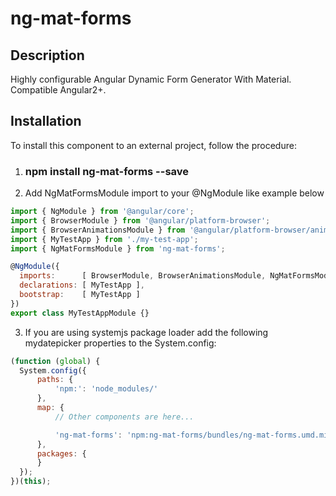 # ng-mat-forms

## Description

  Highly configurable Angular Dynamic Form Generator With Material. Compatible Angular2+.
  
## Installation

  To install this component to an external project, follow the procedure:
  
  1. ### npm install ng-mat-forms --save
  2. Add NgMatFormsModule import to your @NgModule like example below
    
  ```javascript
  import { NgModule } from '@angular/core';
  import { BrowserModule } from '@angular/platform-browser';
  import { BrowserAnimationsModule } from '@angular/platform-browser/animations';
  import { MyTestApp } from './my-test-app';
  import { NgMatFormsModule } from 'ng-mat-forms';

  @NgModule({
    imports:      [ BrowserModule, BrowserAnimationsModule, NgMatFormsModule ],
    declarations: [ MyTestApp ],
    bootstrap:    [ MyTestApp ]
  })
  export class MyTestAppModule {}
  ```
  3. If you are using systemjs package loader add the following mydatepicker properties to the System.config:
  
  ```javascript
 (function (global) {
    System.config({
        paths: {
            'npm:': 'node_modules/'
        },
        map: {
            // Other components are here...

            'ng-mat-forms': 'npm:ng-mat-forms/bundles/ng-mat-forms.umd.min.js'
        },
        packages: {
        }
    });
})(this);
  ```
  


